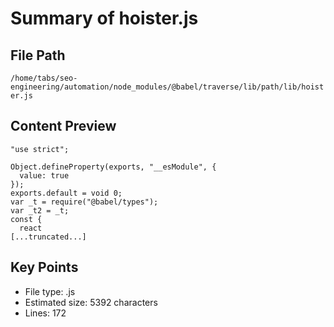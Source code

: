 # Summary of hoister.js
  
## File Path
`/home/tabs/seo-engineering/automation/node_modules/@babel/traverse/lib/path/lib/hoister.js`

## Content Preview
```
"use strict";

Object.defineProperty(exports, "__esModule", {
  value: true
});
exports.default = void 0;
var _t = require("@babel/types");
var _t2 = _t;
const {
  react
[...truncated...]
```

## Key Points
- File type: .js
- Estimated size: 5392 characters
- Lines: 172
